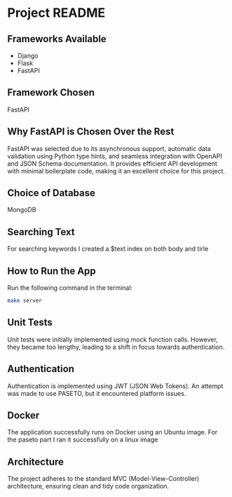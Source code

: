 # Project README

## Frameworks Available
- Django
- Flask
- FastAPI

## Framework Chosen
FastAPI

## Why FastAPI is Chosen Over the Rest
FastAPI was selected due to its asynchronous support, automatic data validation using Python type hints, and seamless integration with OpenAPI and JSON Schema documentation. It provides efficient API development with minimal boilerplate code, making it an excellent choice for this project.

## Choice of Database
MongoDB

## Searching Text
For searching keywords I created a $text index on both body and tirle

## How to Run the App
Run the following command in the terminal:
```bash
make server
```

## Unit Tests
Unit tests were initially implemented using mock function calls. However, they became too lengthy, leading to a shift in focus towards authentication. 

## Authentication
Authentication is implemented using JWT (JSON Web Tokens). An attempt was made to use PASETO, but it encountered platform issues.

## Docker
The application successfully runs on Docker using an Ubuntu image. For the paseto part I ran it successfully on a linux image

## Architecture
The project adheres to the standard MVC (Model-View-Controller) architecture, ensuring clean and tidy code organization.